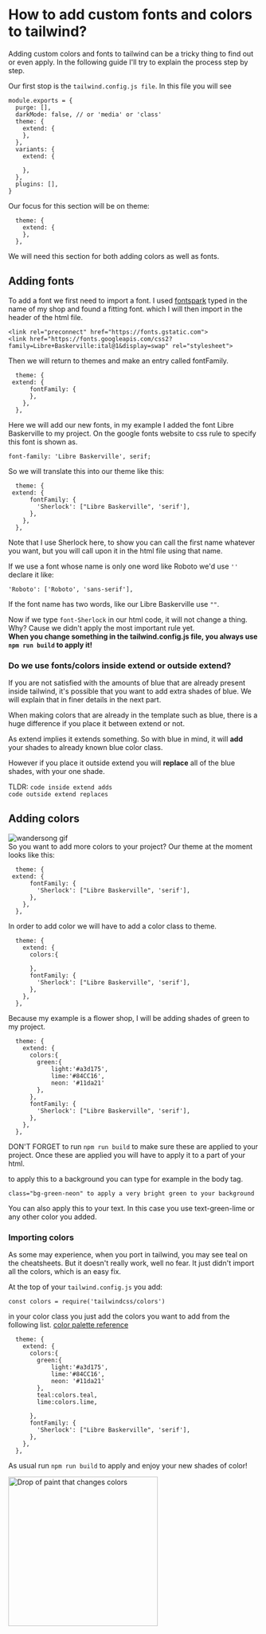 # How to add custom fonts and colors to tailwind?

Adding custom colors and fonts to tailwind can be a tricky thing to find out or even apply.
In the following guide I'll try to explain the process step by step.

Our first stop is the `tailwind.config.js file`.
In this file you will see
``` 
module.exports = {
  purge: [],
  darkMode: false, // or 'media' or 'class'
  theme: {
    extend: {
    },
  },
  variants: {
    extend: {

    },
  },
  plugins: [],
}
```

Our focus for this section will be on theme:

```
  theme: {
    extend: {
    },
  },
```
 We will need this section for both adding colors as well as fonts.
 
 ## Adding fonts
 
 To add a font we first need to import a font.
 I used [fontspark](https://fontspark.app/) typed in the name of my shop and found a fitting font.
 which I will then import in the header of the html file.
 
 ```
 <link rel="preconnect" href="https://fonts.gstatic.com">
 <link href="https://fonts.googleapis.com/css2?family=Libre+Baskerville:ital@1&display=swap" rel="stylesheet"> 
```

Then we will return to themes and make an entry called fontFamily.

```
  theme: {
 extend: {
      fontFamily: {
      },
    },
  },
```

Here we will add our new fonts, in my example I added the font Libre Baskerville to my project.
On the google fonts website to css rule to specify this font is shown as.  

```
font-family: 'Libre Baskerville', serif;
```
So we will translate this into our theme like this:

```
  theme: {
 extend: {
      fontFamily: {
        'Sherlock': ["Libre Baskerville", 'serif'],
      },
    },
  },
```
Note that I use Sherlock here, to show you can call the first name whatever you want, but you will call upon it in the html file using that name. 
 
If we use a font whose name is only one word like Roboto we'd use `''`  declare it like:
```
'Roboto': ['Roboto', 'sans-serif'],
```
If the font name has two words, like our Libre Baskerville use `""`.

Now if we type `font-Sherlock` in our html code, it will not change a thing.  
Why? Cause we didn't apply the most important rule yet.  
**When you change something in the tailwind.config.js file, you always use `npm run build` to apply it!**
 
### Do we use fonts/colors inside extend or outside extend?

If you are not satisfied with the amounts of blue that are already present inside tailwind, it's possible that you want to add extra shades of blue.
We will explain that in finer details in the next part. 

When making colors that are already in the template such as blue, there is a huge difference if you place it between extend or not.  

As extend implies it extends something. So with blue in mind, it will **add** your shades to already known blue color class.
   
However if you place it outside extend you will **replace** all of the blue shades, with your one shade.

TLDR:
`code inside extend adds`  
`code outside extend replaces`


## Adding colors
![wandersong gif](https://wanderso.ng/img/screens/preview01.gif)  
So you want to add more colors to your project?
Our theme at the moment looks like this:

```
  theme: {
 extend: {
      fontFamily: {
        'Sherlock': ["Libre Baskerville", 'serif'],
      },
    },
  },
```

In order to add color we will have to add a color class to theme.
```
  theme: {
    extend: {
      colors:{

      },
      fontFamily: {
        'Sherlock': ["Libre Baskerville", 'serif'],
      },
    },
  },
```

Because my example is a flower shop, I will be adding shades of green to my project.

```
  theme: {
    extend: {
      colors:{
        green:{
            light:'#a3d175',
            lime:'#84CC16',
            neon: '#11da21'
        },
      },
      fontFamily: {
        'Sherlock': ["Libre Baskerville", 'serif'],
      },
    },
  },
```

DON'T FORGET to run `npm run build` to make sure these are applied to your project.
Once these are applied you will have to apply it to a part of your html.

to apply this to a background you can type for example in the body tag.
```
class="bg-green-neon" to apply a very bright green to your background 
```
You can also apply this to your text. In this case you use text-green-lime or any other color you added.

### Importing colors

As some may experience, when you port in tailwind, you may see teal on the cheatsheets.
But it doesn't really work, well no fear. It just didn't import all the colors, which is an easy fix.

At the top of your `tailwind.config.js` you add:
```
const colors = require('tailwindcss/colors')
```

in your color class you just add the colors you want to add from the following list.
[color palette reference](https://tailwindcss.com/docs/customizing-colors#color-palette-reference)
```
  theme: {
    extend: {
      colors:{
        green:{
            light:'#a3d175',
            lime:'#84CC16',
            neon: '#11da21'
        },
        teal:colors.teal,
        lime:colors.lime,
        
      },
      fontFamily: {
        'Sherlock': ["Libre Baskerville", 'serif'],
      },
    },
  },
```
As usual run `npm run build` to apply and enjoy your new shades of color!  

<img src="https://media2.giphy.com/media/G0vaYbZDJV0cM/giphy.gif?cid=ecf05e473as2s8npbkgmcx0ufdcgfn6ftwlhqvj38fyu869g&rid=giphy.gif" alt="Drop of paint that changes colors" width=300>
